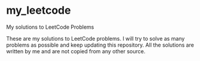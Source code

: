 # my_leetcode
My solutions to LeetCode Problems

These are my solutions to LeetCode problems. I will try to solve as many problems as possible and keep updating this repository.
All the solutions are written by me and are not copied from any other source.
